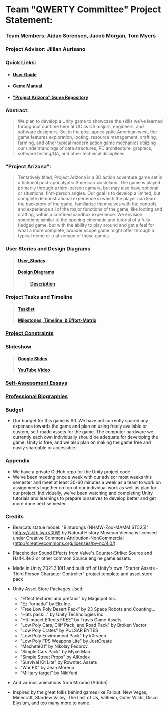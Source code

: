 # Team "QWERTY Committee" Project Statement:
### Team Members: Aidan Sorensen, Jacob Morgan, Tom Myers
### Project Advisor: Jillian Aurisano

### Quick Links:
- #### [User Guide](https://github.com/Jmorgan97/QWERTY-Committee/blob/main/User%20Docs/User_Guide.md)
- #### [Game Manual](https://github.com/Jmorgan97/QWERTY-Committee/blob/main/User%20Docs/Game_Manual.md)
- #### ["Project Arizona" Game Repository](https://github.com/Jmorgan97/Project-Arizona)

### Abstract:
> We plan to develop a Unity game to showcase the skills we’ve learned throughout our time here at UC as CS majors, engineers, and software designers. Set in the post-apocalyptic American west, the game features exploration, looting, resource management, crafting, farming, and other typical modern action game mechanics utilizing our understandings of data structures, PC architecture, graphics, software testing/QA, and other technical disciplines.

### "Project Arizona":
> Tentatively titled, Project Arizona is a 3D action adventure game set in a fictional post-apocalyptic American wasteland. The game is played primarily through a third-person camera, but may also have optional or situational first-person angles. Our goal is to develop a limited, but complete demonstrational  experience in which the player can learn the backstory of the game, familiarize themselves with the controls, and experience all of the major functions of the game, like looting and crafting, within a confined sandbox experience. We envision something similar to the opening cinematic and tutorial of a fully-fledged game, but with the ability to play around and get a feel for what a more complete, broader scope game might offer through a typical demo or trial version of those games.

### User Stories and Design Diagrams
> #### [User_Stories](https://github.com/Jmorgan97/QWERTY-Committee/blob/main/User_Stories.md "User_Stories.md")
> #### [Design Diagrams](/Design_Diagrams//Design_Diagram.png?raw=true "Design Diagrams")
> > #### [Description](/Design_Diagrams//Design_Diagrams.md)

   
### Project Tasks and Timeline
> #### [Tasklist](https://github.com/Jmorgan97/QWERTY-Committee/blob/main/Tasklist.md "Tasklist.md")
> #### [Milestones, Timeline, & Effort-Matrix](https://github.com/Jmorgan97/QWERTY-Committee/blob/main/Milestones_Timeline_%26_Effort-Matrix.md "Milestones_Timeline_&_Effort-Matrix.md")

### [Project Constraints](https://github.com/Jmorgan97/QWERTY-Committee/blob/main/Project_Constraints.md "Project_Constraints.md")

### Slideshow
> #### [Google Slides](https://docs.google.com/presentation/d/1gHlmadPL_s-FE6YGnVkt1e0DPgESmbefmdNsu120KyI/edit?usp=sharing)
> #### [YouTube Video](https://www.youtube.com/watch?v=suR1-ARk1ks)

### [Self-Assessment Essays](https://github.com/Jmorgan97/QWERTY-Committee/tree/main/Self-Assessment_Essays)

### [Professional Biographies](https://github.com/Jmorgan97/QWERTY-Committee/tree/main/Professional_Biographies)

### Budget
- Our budget for this game is $0. We have not currently spared any expenses towards the game and plan on using freely available or custom, self-made assets for the game. The computer hardware we currently each own individually should be adequate for developing the game. Unity is free, and we also plan on making the game free and easily shareable or accessible.

### Appendix
- We have a private GitHub repo for the Unity project code
- We've been meeting once a week with our advisor most weeks this semester and meet at least 30-60 minutes a week as a team to work on assignments together on top of our individual work as well as plan for our project. Individually, we've been watching and completing Unity tutorials and learnings to prepare ourselves to develop better and get more done next semester.

### Credits
- Bearcats statue model: "Binturongs (NHMW-Zoo-MAMM ST525)" (https://skfb.ly/o7JXW) by Natural History Museum Vienna is licensed under Creative Commons Attribution-NonCommercial (http://creativecommons.org/licenses/by-nc/4.0/).

- Placeholder Sound Effects from Valve's Counter-Strike: Source and Half-Life 2 or other common Source engine game assets.

- Made in Unity 2021.3.10f1 and built off of Unity's own "Starter Assets - Third Person Character Controller" project template and asset store pack

- Unity Asset Store Packages Used:
	- "Effect textures and prefabs" by Magicpot Inc.
	- "Ez Tornado" by Elix Inc.
	- "Free Low Poly Desert Pack" by 23 Space Robots and Counting...
	- "Hats pack..." by Unity Technologies Inc.
	- "Hit Impact Effects FREE" by Travis Game Assets
	- "Low Poly Cars, Cliff Pack, and Road Pack" by Broken Vector
	- "Low Poly Crates" by PULSAR BYTES
	- "Low Poly Environment Pack" by k0rveen
	- "Low Poly FPS Weapons Lite" by JustCreate
	- "Machete01" by Nikolay Fedorov
	- "Simple Cars Pack" by MyxerMan
	- "Simple Street Props" by 	AiKodex
	- "Survival Kit Lite" by Rowntec Assets
	- "War FX" by Jean Moreno
	- "Military target" by NikiYani

- And various animations from Mixamo (Adobe)

- Inspired by the great folks behind games like Fallout: New Vegas, Minecraft, Stardew Valley, The Last of Us, Valheim, Outer Wilds, Disco Elysium, and too many more to name.
